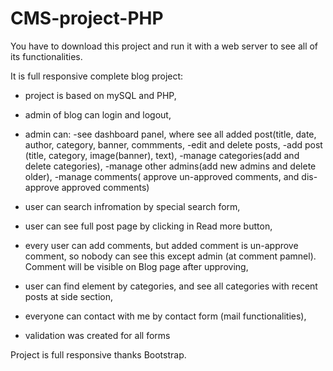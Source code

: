 # CMS-project-PHP

You have to download this project and run it with a web server to see all of its functionalities.

It is full responsive complete blog project:

- project is based on mySQL and PHP,
- admin of blog can login and logout, 
- admin can:
  -see dashboard panel, where see all added post(title, date, author, category, banner, commments,
  -edit and delete posts,
  -add post (title, category, image(banner), text),
  -manage categories(add and delete categories),
  -manage other admins(add new admins and delete older),
  -manage comments( approve un-approved comments, and dis-approve approved comments)

- user can search infromation by special search form,
- user can see full post page by clicking in Read more button,
- every user can add comments, but added comment is un-approve comment, so nobody can see this except admin (at comment pamnel). Comment will be visible on Blog page after upproving,
- user can find element by categories, and see all categories with recent posts at side section,
- everyone can contact with me by contact form (mail functionalities),
- validation was created for all forms

   
Project is full responsive thanks Bootstrap.
